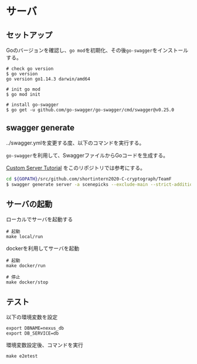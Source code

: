 # サーバ

## セットアップ
Goのバージョンを確認し、`go mod`を初期化、その後`go-swagger`をインストールする。
```
# check go version
$ go version 
go version go1.14.3 darwin/amd64

# init go mod
$ go mod init

# install go-swagger
$ go get -u github.com/go-swagger/go-swagger/cmd/swagger@v0.25.0

```

## swagger generate
../swagger.ymlを変更する度、以下のコマンドを実行する。

`go-swagger`を利用して、SwaggerファイルからGoコードを生成する。

[Custom Server Tutorial](https://goswagger.io/tutorial/custom-server.html) をこのリポジトリでは参考にする。

```bash
cd ${GOPATH}/src/github.com/shortintern2020-C-cryptograph/TeamF
$ swagger generate server -a scenepicks --exclude-main --strict-additional-properties -t gen -f ./swagger.yml
```

## サーバの起動
ローカルでサーバを起動する
```
# 起動
make local/run
```

dockerを利用してサーバを起動
```
# 起動
make docker/run

# 停止
make docker/stop
```

## テスト
以下の環境変数を設定
```
export DBNAME=nexus_db
export DB_SERVICE=db
```
環境変数設定後、コマンドを実行
``` 
make e2etest
```